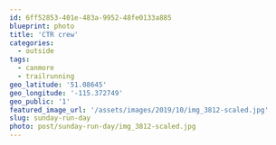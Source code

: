 ```yaml
---
id: 6ff52853-401e-483a-9952-48fe0133a885
blueprint: photo
title: 'CTR crew'
categories:
  - outside
tags:
  - canmore
  - trailrunning
geo_latitude: '51.08645'
geo_longitude: '-115.372749'
geo_public: '1'
featured_image_url: '/assets/images/2019/10/img_3812-scaled.jpg'
slug: sunday-run-day
photo: post/sunday-run-day/img_3812-scaled.jpg
---
```

<p><!-- wp:image {"id":650} --></p>
<figure class="wp-block-image"><img src="/assets/images/2019/10/img_3812.jpg" alt="" class="wp-image-650"/></figure>
<p><!-- /wp:image --></p>
